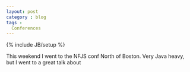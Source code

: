 ```yaml
---
layout: post
category : blog
tags :
  Conferences
---
```

{% include JB/setup %}

This weekend I went to the NFJS conf North of Boston.  Very Java heavy, but I went to a great talk about